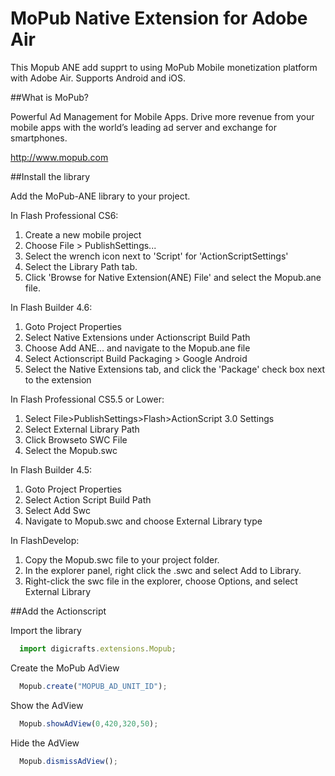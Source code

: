 MoPub Native Extension for Adobe Air
=========

This Mopub ANE add supprt to using MoPub Mobile monetization platform with Adobe Air. Supports Android and iOS.

##What is MoPub?

Powerful Ad Management for Mobile Apps. Drive more revenue from your mobile apps with the world’s leading ad server and exchange for smartphones.

http://www.mopub.com

##Install the library

Add the MoPub-ANE library to your project.

In Flash Professional CS6:

  1. Create a new mobile project
  2. Choose File > PublishSettings... 
  3. Select the wrench icon next to 'Script' for 'ActionScriptSettings' 
  4. Select the Library Path tab. 
  5. Click 'Browse for Native Extension(ANE) File' and select the Mopub.ane file. 

In Flash Builder 4.6:

  1. Goto Project Properties
  2. Select Native Extensions under Actionscript Build Path
  3. Choose Add ANE... and navigate to the Mopub.ane file 
  4. Select Actionscript Build Packaging > Google Android
  5. Select the Native Extensions tab, and click the 'Package' check box next to the extension

In Flash Professional CS5.5 or Lower:

  1. Select File>PublishSettings>Flash>ActionScript 3.0 Settings 
  2. Select External Library Path
  3. Click Browseto SWC File
  4. Select the Mopub.swc

In Flash Builder 4.5:

  1. Goto Project Properties
  2. Select Action Script Build Path
  3. Select Add Swc
  4. Navigate to Mopub.swc and choose External Library type

In FlashDevelop:

  1. Copy the Mopub.swc file to your project folder.
  2. In the explorer panel, right click the .swc and select Add to Library.
  3. Right-click the swc file in the explorer, choose Options, and select External Library

##Add the Actionscript

Import the library

```javascript
  import digicrafts.extensions.Mopub;
```

Create the MoPub AdView

```javascript
  Mopub.create("MOPUB_AD_UNIT_ID");
```

Show the AdView

```javascript
  Mopub.showAdView(0,420,320,50);
```

Hide the AdView

```javascript
  Mopub.dismissAdView();
```